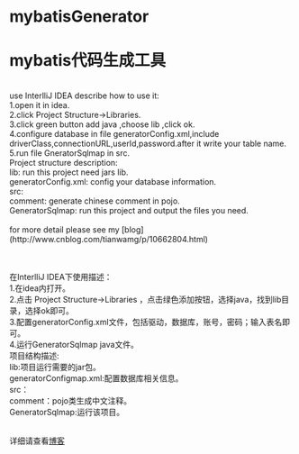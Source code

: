# mybatisGenerator
# mybatis代码生成工具
</br>
use InterlliJ IDEA describe how to use it:</br>
  1.open it in idea.</br>
  2.click Project Structure->Libraries.</br>
  3.click green button add java ,choose lib ,click ok.</br>
  4.configure database in file generatorConfig.xml,include driverClass,connectionURL,userId,password.after it write your table name.</br>
  5.run file GneratorSqlmap in src.</br>
Project structure description:</br>
  lib: run this project need jars lib.</br>
  generatorConfig.xml: config your database information.</br>
  src: </br>
  comment: generate chinese comment in pojo.</br>
  GeneratorSqlmap: run this project and output the files you need. </br>
</br>for more detail please see my [blog](http://www.cnblog.com/tianwamg/p/10662804.html)
  
</br></br>在InterlliJ IDEA下使用描述：</br>
  1.在idea内打开。</br>
  2.点击 Project Structure->Libraries ，点击绿色添加按钮，选择java，找到lib目录，选择ok即可。</br>
  3.配置generatorConfig.xml文件，包括驱动，数据库，账号，密码；输入表名即可。</br>
  4.运行GeneratorSqlmap java文件。</br>
项目结构描述:</br>
  lib:项目运行需要的jar包。</br>
  generatorConfigmap.xml:配置数据库相关信息。</br>
  src：</br>
  comment：pojo类生成中文注释。</br>
  GeneratorSqlmap:运行该项目。</br>

</br>详细请查看[博客](http://www.cnblog.com/tianwamg/p/10662804.html)
  
  
